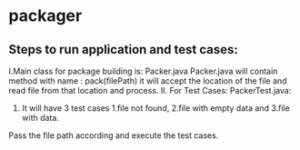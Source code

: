 # packager
Steps to run application and test cases:
---------------------------------------

I.Main class for package building is: Packer.java
	Packer.java will contain method with name : pack(filePath) it will accept the location of the file and read file from that location and process.
II. For Test Cases:
  PackerTest.java:
  1. It will have 3 test cases 1.file not found, 2.file with empty data and 3.file with data.

  Pass the file path according and execute the test cases.
